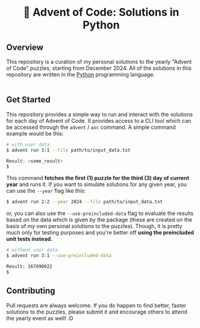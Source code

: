 <div align="center">

# 🐍 Advent of Code: Solutions in Python

</div>

## Overview

This repository is a curation of my personal solutions to the yearly "Advent of
Code" puzzles, starting from December 2024. All of the solutions in this
repository are written in the [Python](https://python.org) programming language.
<br><br>

## Get Started

This repository provides a simple way to run and interact with the solutions for
each day of Advent of Code. It provides access to a CLI tool which can be
accessed through the `advent` / `aoc` command. A simple command example would be this:

```bash
# with user data
$ advent run 3:1 --file path/to/input_data.txt

Result: <some_result>
$
```

This command **fetches the first (1) puzzle for the third (3) day of current year** and runs it.
If you want to simulate solutions for any given year, you can use the `--year` flag like this:

```bash
$ advent run 2:2 --year 2024 --file path/to/input_data.txt
```

or, you can also use the `--use-preincluded-data` flag to evaluate the results
based on the data which is given by the package (these are created on the basis
of my own personal solutions to the puzzles). Though, it is pretty much only for
testing purposes and you're better off **using the preincluded unit tests
instead.**

```bash
# without user data
$ advent run 3:1 --use-preincluded-data

Result: 167090022
$
```

## Contributing

Pull requests are always welcome. If you do happen to find better, faster
solutions to the puzzles, please submit it and encourage others to attend the
yearly event as well! :D
